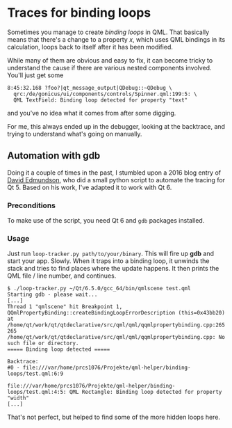 # Traces for binding loops

Sometimes you manage to create *binding loops* in QML. That basically means
that there's a change to a property *x*, which uses QML bindings in its
calculation, loops back to itself after it has been modified.

While many of them are obvious and easy to fix, it can become tricky to
understand the cause if there are various nested components involved. You'll
just get some

```shell
8:45:32.168 ?foo?|qt_message_output|QDebug::~QDebug \
  qrc:/de/gonicus/ui/components/controls/Spinner.qml:199:5: \
  QML TextField: Binding loop detected for property "text"
```

and you've no idea what it comes from after some digging.

For me, this always ended up in the debugger, looking at the backtrace, and
trying to understand what's going on manually.

## Automation with gdb

Doing it a couple of times in the past, I stumbled upon a 2016 blog entry of 
[David Edmundson](git@github.com:gonicus/qml-helper.git), who did a small
python script to automate the tracing for Qt 5. Based on his work, I've adapted
it to work with Qt 6.

### Preconditions

To make use of the script, you need Qt 6 and `gdb` packages installed.

### Usage

Just run `loop-tracker.py path/to/your/binary`. This will fire up **gdb** and
start your app. Slowly. When it traps into a binding loop, it unwinds the stack
and tries to find places where the update happens. It then prints the QML
file / line number, and continues.

```
$ ./loop-tracker.py ~/Qt/6.5.0/gcc_64/bin/qmlscene test.qml 
Starting gdb - please wait...
[...]
Thread 1 "qmlscene" hit Breakpoint 1, QQmlPropertyBinding::createBindingLoopErrorDescription (this=0x43bb20) at /home/qt/work/qt/qtdeclarative/src/qml/qml/qqmlpropertybinding.cpp:265
265	/home/qt/work/qt/qtdeclarative/src/qml/qml/qqmlpropertybinding.cpp: No such file or directory.
===== Binding loop detected =====

Backtrace:
#0 - file:///var/home/prcs1076/Projekte/qml-helper/binding-loops/test.qml:6:9

file:///var/home/prcs1076/Projekte/qml-helper/binding-loops/test.qml:4:5: QML Rectangle: Binding loop detected for property "width"
[...]
```

That's not perfect, but helped to find some of the more hidden loops here.